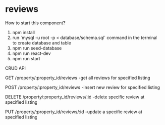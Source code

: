 # reviews
How to start this component?

1. npm install
2. run 'mysql -u root -p < database/schema.sql' command in the terminal to create database and table
3. npm run seed-database
4. npm run react-dev
5. npm run start

CRUD API


GET /property/:property_id/reviews
-get all reviews for specified listing

POST /property/:property_id/reviews
-insert new review for specified listing

DELETE /property/:property_id/reviews/:id
-delete specific review at specified listing

PUT /property/:property_id/reviews/:id
-update a specific review at specified listing
